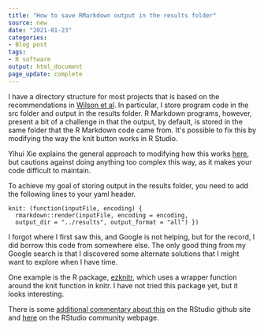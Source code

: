 ```yaml
---
title: "How to save RMarkdown output in the results folder"
source: new
date: "2021-01-23"
categories:
- Blog post
tags:
- R software
output: html_document
page_update: complete
---
```


I have a directory structure for most projects that is based on the recommendations in [Wilson et al](https://doi.org/10.1371/journal.pcbi.1005510). In particular, I store program code in the src folder and output in the results folder. R Markdown programs, however, present a bit of a challenge in that the output, by default, is stored in the same folder that the R Markdown code came from. It's possible to fix this by modifying the way the knit button works in R Studio.

<!--more-->

Yihui Xie explains the general approach to modifying how this works [here](https://bookdown.org/yihui/rmarkdown-cookbook/custom-knit.html), but cautions against doing anything too complex this way, as it makes your code difficult to maintain.

To achieve my goal of storing output in the results folder, you need to add the following lines to your yaml header.

```{}
knit: (function(inputFile, encoding) {
  rmarkdown::render(inputFile, encoding = encoding,
  output_dir = "../results", output_format = "all") })  
```
I forgot where I first saw this, and Google is not helping, but for the record, I did borrow this code from somewhere else. The only good thing from my Google search is that I discovered some alternate solutions that I might want to explore when I have time.

One example is the R package, [ezknitr](https://cran.r-project.org/web/packages/ezknitr/README.html), which uses a wrapper function around the knit function in knitr. I have not tried this package yet, but it looks interesting.

There is some [additional commentary about this](https://github.com/rstudio/rmarkdown/issues/587) on the RStudio github site and [here](https://community.rstudio.com/t/is-it-possible-to-save-the-html-output-in-a-directory-which-is-not-the-one-where-the-rmd-file-resides/3588) on the RStudio community webpage.
